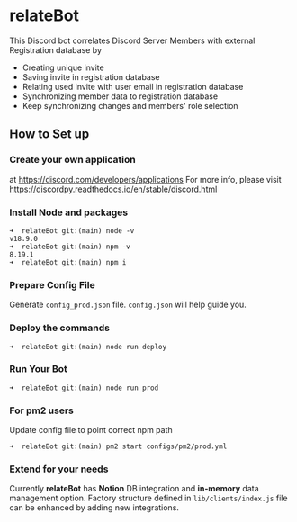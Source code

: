 # relateBot
This Discord bot correlates Discord Server Members with external Registration database by 
 * Creating unique invite
 * Saving invite in registration database
 * Relating used invite with user email in registration database 
 * Synchronizing member data to registration database
 * Keep synchronizing changes and members' role selection
 
## How to Set up 
 
### Create your own application 
at https://discord.com/developers/applications 
For more info, please visit https://discordpy.readthedocs.io/en/stable/discord.html 
 
### Install Node and packages
```
➜  relateBot git:(main) node -v
v18.9.0
➜  relateBot git:(main) npm -v
8.19.1
➜  relateBot git:(main) npm i
```

### Prepare Config File
Generate `config_prod.json` file. `config.json` will help guide you. 

### Deploy the commands
```
➜  relateBot git:(main) node run deploy
```

### Run Your Bot
```
➜  relateBot git:(main) node run prod
```

### For pm2 users
Update config file to point correct npm path
```
➜  relateBot git:(main) pm2 start configs/pm2/prod.yml
```

### Extend for your needs
Currently **relateBot** has **Notion** DB integration and **in-memory** data management option. Factory structure defined in `lib/clients/index.js` file can be enhanced by adding new integrations.  

